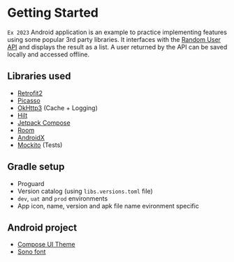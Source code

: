 # Getting Started

`Ex 2023` Android application is an example to practice implementing features using some popular 3rd
party libraries.
It interfaces with the [Random User API](https://randomuser.me/) and displays the result as a list.
A user returned by the API can be saved locally and accessed offline.

## Libraries used

* [Retrofit2](https://square.github.io/retrofit/)
* [Picasso](http://square.github.io/picasso/)
* [OkHttp3](http://square.github.io/okhttp/) (Cache + Logging)
* [Hilt](https://developer.android.com/training/dependency-injection/hilt-android)
* [Jetpack Compose](https://developer.android.com/jetpack/compose)
* [Room](https://developer.android.com/training/data-storage/room)
* [AndroidX](https://developer.android.com/jetpack/androidx/)
* [Mockito](https://github.com/mockito/mockito) (Tests)

## Gradle setup

* Proguard
* Version catalog (using `libs.versions.toml` file)
* `dev`, `uat` and `prod` environments
* App icon, name, version and apk file name evironment specific

## Android project

* [Compose UI Theme](https://m3.material.io/theme-builder)
* [Sono font](https://fonts.google.com/specimen/Sono)

